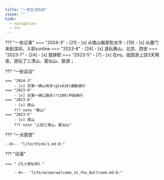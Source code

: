 ```yaml
---
title: "一些生活轨迹"
vssue: ""
hide:
  - navigation
  - toc
---
```



??? "一些记事"
    === "2024-3"
        - [21]
            - [x] 从南山搬家到龙华
        - [19]
            - [x] 从厦门来到深圳，入职sunline
    === "2023-8"
        - [24]
            - [x] 游玩黄山、北京、西安
    === "2023-7"
        - [24]
            - [x] 提辞职
    === "2023-5"
        - [7]
            - [x] 在mj，组团游上饶3天两夜，游玩了三清山、葛仙山、婺源；


??? "一些运动"

    === "2024-3"
        - [x] 买第一辆山地车(gtx810)通勤骑行
    === "2023-9"
        - [x] 买第一辆公路车(rt280)开始骑行
    === "2023-8"
        - [x] 爬山
		??? note "黄山"
    === "2023-5"
        - [x] 爬山
        ??? note "上饶三清山、葛仙山"


??? "一点感想"

    --8<-- "life/think/1.md:8:"



??? "动漫"

    === "《凡人修仙传》"        
    
        --8<-- "life/anime/welcome_to_the_Ballroom.md:8:"